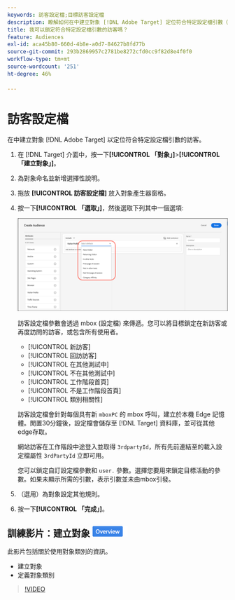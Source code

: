 ```yaml
---
keywords: 訪客設定檔;目標訪客設定檔
description: 瞭解如何在中建立對象 [!DNL Adobe Target] 定位符合特定設定檔引數（例如新訪客或回訪訪客、類別相關性等）的訪客。
title: 我可以鎖定符合特定設定檔引數的訪客嗎？
feature: Audiences
exl-id: aca45b80-660d-4b8e-a0d7-84627b8fd77b
source-git-commit: 293b2869957c2781be8272cfd0cc9f82d8e4f0f0
workflow-type: tm+mt
source-wordcount: '251'
ht-degree: 46%

---
```


# 訪客設定檔

在中建立對象 [!DNL Adobe Target] 以定位符合特定設定檔引數的訪客。

1. 在 [!DNL Target] 介面中，按一下&#x200B;**[!UICONTROL 「對象」]**>**[!UICONTROL 「建立對象」]**。
1. 為對象命名並新增選擇性說明。
1. 拖放 **[!UICONTROL 訪客設定檔]** 放入對象產生器窗格。

1. 按一下&#x200B;**[!UICONTROL 「選取」]**，然後選取下列其中一個選項:

   ![target_visitor_profile圖片](assets/target_visitor_profile.png)

   訪客設定檔參數會透過 mbox (設定檔) 來傳遞。您可以將目標鎖定在新訪客或再度訪問的訪客，或包含所有使用者。

   * [!UICONTROL 新訪客]
   * [!UICONTROL 回訪訪客]
   * [!UICONTROL 在其他測試中]
   * [!UICONTROL 不在其他測試中]
   * [!UICONTROL 工作階段首頁]
   * [!UICONTROL 不是工作階段首頁]
   * [!UICONTROL 類別相關性]

   訪客設定檔會針對每個具有新 `mboxPC` 的 mbox 呼叫，建立於本機 Edge 記憶體。閒置30分鐘後，設定檔會儲存至 [!DNL Target] 資料庫，並可從其他edge存取。

   網站訪客在工作階段中途登入並取得 `3rdpartyId`，所有先前連結至的載入設定檔屬性 `3rdPartyId` 立即可用。

   您可以鎖定自訂設定檔參數和 `user.` 參數。選擇您要用來鎖定目標活動的參數。如果未顯示所需的引數，表示引數並未由mbox引發。

1. （選用）為對象設定其他規則。
1. 按一下&#x200B;**[!UICONTROL 「完成」]**。

## 訓練影片：建立對象 ![Overview badge](/help/main/assets/overview.png)

此影片包括關於使用對象類別的資訊。

* 建立對象
* 定義對象類別

>[!VIDEO](https://video.tv.adobe.com/v/17392)
